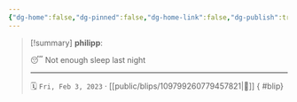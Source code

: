 ```yaml
---
{"dg-home":false,"dg-pinned":false,"dg-home-link":false,"dg-publish":true,"type":"blip","disabled rules":["yaml-title","yaml-title-alias","file-name-heading"],"title":"philipp on mastodon @ 2023-02-03","created-date":"2023-02-03T05:55:59","id":109799260779457820,"updated-date":"2025-05-02T08:50:43","dg-path":"blips/109799260779457821.md","permalink":"/blips/109799260779457821/","dgPassFrontmatter":true}
---
```


> [!summary] **philipp**:
>
> 😴 Not enough sleep last night
> - - -
>
> 🗓️ `Fri, Feb 3, 2023` · [[public/blips/109799260779457821\|🔗]]
{ #blip}


